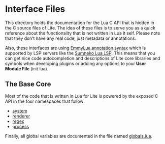 # Interface Files

This directory holds the documentation for the Lua C API that
is hidden in the C source files of Lite. The idea of these files
is to serve you as a quick reference about the functionality
that is not written in Lua it self. Please note that they
don't have any real code, just metadata or annotations.

Also, these interfaces are using
[EmmyLua annotation syntax](https://emmylua.github.io/annotation.html)
which is supported by LSP servers like the
[Sumneko Lua LSP](https://github.com/sumneko/lua-language-server).
This means that you can get nice code autocompletion and descriptions
of Lite core libraries and symbols when developing plugins or adding
any options to your **User Module File** (init.lua).

## The Base Core

Most of the code that is written in Lua for Lite is powered by the exposed
C API in the four namespaces that follow:

* [system](api/system.lua)
* [renderer](api/renderer.lua)
* [regex](api/regex.lua)
* [process](api/process.lua)

Finally, all global variables are documented in the file named
[globals.lua](api/globals.lua).
